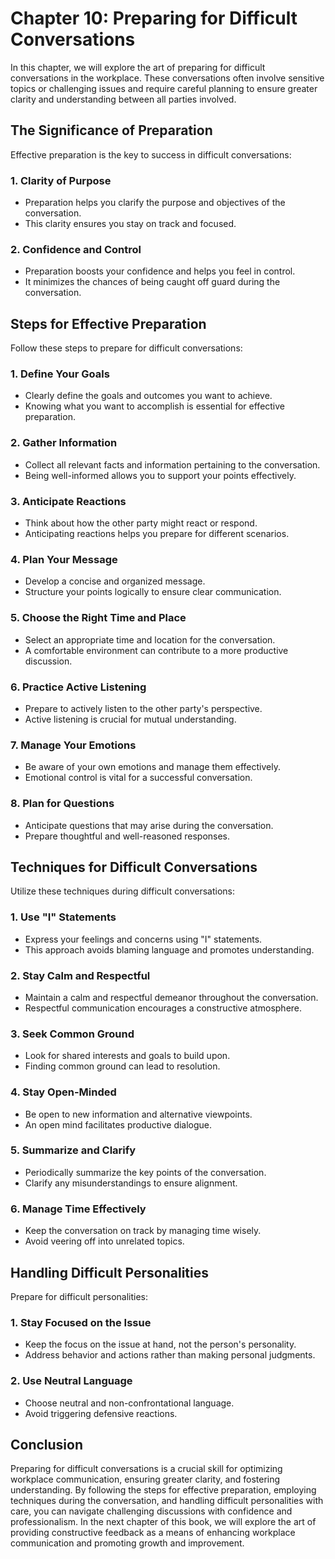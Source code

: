 Chapter 10: Preparing for Difficult Conversations
=================================================

In this chapter, we will explore the art of preparing for difficult conversations in the workplace. These conversations often involve sensitive topics or challenging issues and require careful planning to ensure greater clarity and understanding between all parties involved.

The Significance of Preparation
-------------------------------

Effective preparation is the key to success in difficult conversations:

### **1. Clarity of Purpose**

* Preparation helps you clarify the purpose and objectives of the conversation.
* This clarity ensures you stay on track and focused.

### **2. Confidence and Control**

* Preparation boosts your confidence and helps you feel in control.
* It minimizes the chances of being caught off guard during the conversation.

Steps for Effective Preparation
-------------------------------

Follow these steps to prepare for difficult conversations:

### **1. Define Your Goals**

* Clearly define the goals and outcomes you want to achieve.
* Knowing what you want to accomplish is essential for effective preparation.

### **2. Gather Information**

* Collect all relevant facts and information pertaining to the conversation.
* Being well-informed allows you to support your points effectively.

### **3. Anticipate Reactions**

* Think about how the other party might react or respond.
* Anticipating reactions helps you prepare for different scenarios.

### **4. Plan Your Message**

* Develop a concise and organized message.
* Structure your points logically to ensure clear communication.

### **5. Choose the Right Time and Place**

* Select an appropriate time and location for the conversation.
* A comfortable environment can contribute to a more productive discussion.

### **6. Practice Active Listening**

* Prepare to actively listen to the other party's perspective.
* Active listening is crucial for mutual understanding.

### **7. Manage Your Emotions**

* Be aware of your own emotions and manage them effectively.
* Emotional control is vital for a successful conversation.

### **8. Plan for Questions**

* Anticipate questions that may arise during the conversation.
* Prepare thoughtful and well-reasoned responses.

Techniques for Difficult Conversations
--------------------------------------

Utilize these techniques during difficult conversations:

### **1. Use "I" Statements**

* Express your feelings and concerns using "I" statements.
* This approach avoids blaming language and promotes understanding.

### **2. Stay Calm and Respectful**

* Maintain a calm and respectful demeanor throughout the conversation.
* Respectful communication encourages a constructive atmosphere.

### **3. Seek Common Ground**

* Look for shared interests and goals to build upon.
* Finding common ground can lead to resolution.

### **4. Stay Open-Minded**

* Be open to new information and alternative viewpoints.
* An open mind facilitates productive dialogue.

### **5. Summarize and Clarify**

* Periodically summarize the key points of the conversation.
* Clarify any misunderstandings to ensure alignment.

### **6. Manage Time Effectively**

* Keep the conversation on track by managing time wisely.
* Avoid veering off into unrelated topics.

Handling Difficult Personalities
--------------------------------

Prepare for difficult personalities:

### **1. Stay Focused on the Issue**

* Keep the focus on the issue at hand, not the person's personality.
* Address behavior and actions rather than making personal judgments.

### **2. Use Neutral Language**

* Choose neutral and non-confrontational language.
* Avoid triggering defensive reactions.

Conclusion
----------

Preparing for difficult conversations is a crucial skill for optimizing workplace communication, ensuring greater clarity, and fostering understanding. By following the steps for effective preparation, employing techniques during the conversation, and handling difficult personalities with care, you can navigate challenging discussions with confidence and professionalism. In the next chapter of this book, we will explore the art of providing constructive feedback as a means of enhancing workplace communication and promoting growth and improvement.
